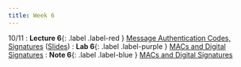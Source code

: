 ```yaml
---
title: Week 6
---
```


10/11
: **Lecture 6**{: .label .label-red } [Message Authentication Codes, Signatures](https://drive.google.com/file/d/1rVAG_E06W1eBLriAFQbB5jknQI6ddJLl/view?usp=sharing) ([Slides](https://docs.google.com/presentation/d/1Q62cRLW6VPt6njSjJdG-GrBJ3O8qMAB8BvWQ9s4q7Uc/edit?usp=sharing))
: **Lab 6**{: .label .label-purple } [MACs and Digital Signatures](https://datahub.berkeley.edu/hub/user-redirect/git-pull?repo=https%3A%2F%2Fgithub.com%2FCodebreakingAtCal%2FCodebreakingLabs&urlpath=tree%2FCodebreakingLabs%2FLab6%2Flab06.ipynb&branch=master)
: **Note 6**{: .label .label-blue } [MACs and Digital Signatures](https://codebreakingatcal.org/assets/notes/note6.pdf)
